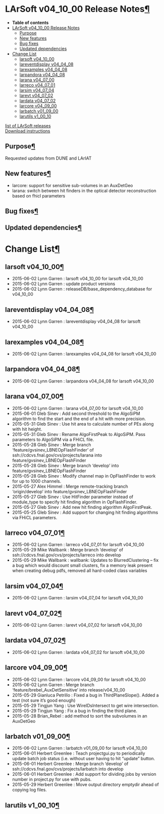 LArSoft v04\_10\_00 Release Notes[¶](#LArSoft-v04_10_00-Release-Notes)
======================================================================

-   **Table of contents**
-   [LArSoft v04\_10\_00 Release Notes](#LArSoft-v04_10_00-Release-Notes)
    -   [Purpose](#Purpose)
    -   [New features](#New-features)
    -   [Bug fixes](#Bug-fixes)
    -   [Updated dependencies](#Updated-dependencies)
-   [Change List](#Change-List)
    -   [larsoft v04\_10\_00](#larsoft-v04_10_00)
    -   [lareventdisplay v04\_04\_08](#lareventdisplay-v04_04_08)
    -   [larexamples v04\_04\_08](#larexamples-v04_04_08)
    -   [larpandora v04\_04\_08](#larpandora-v04_04_08)
    -   [larana v04\_07\_00](#larana-v04_07_00)
    -   [larreco v04\_07\_01](#larreco-v04_07_01)
    -   [larsim v04\_07\_04](#larsim-v04_07_04)
    -   [larevt v04\_07\_02](#larevt-v04_07_02)
    -   [lardata v04\_07\_02](#lardata-v04_07_02)
    -   [larcore v04\_09\_00](#larcore-v04_09_00)
    -   [larbatch v01\_09\_00](#larbatch-v01_09_00)
    -   [larutils v1\_00\_10](#larutils-v1_00_10)

[list of LArSoft releases](LArSoft_release_list)\
[Download instructions](http://scisoft.fnal.gov/scisoft/bundles/larsoft/v04_10_00/larsoft-v04_10_00.html)


Purpose[¶](#Purpose)
--------------------

Requested updates from DUNE and LArIAT


New features[¶](#New-features)
------------------------------

-   larcore: support for sensitive sub-volumes in an AuxDetGeo
-   larana: switch between hit finders in the optical detector reconstruction based on fhicl parameters


Bug fixes[¶](#Bug-fixes)
------------------------


Updated dependencies[¶](#Updated-dependencies)
----------------------------------------------


Change List[¶](#Change-List)
============================


larsoft v04\_10\_00[¶](#larsoft-v04_10_00)
------------------------------------------

-   2015-06-02 Lynn Garren : larsoft v04\_10\_00 for larsoft v04\_10\_00
-   2015-06-02 Lynn Garren : update product versions
-   2015-06-02 Lynn Garren : releaseDB/base\_dependency\_database for v04\_10\_00


lareventdisplay v04\_04\_08[¶](#lareventdisplay-v04_04_08)
----------------------------------------------------------

-   2015-06-02 Lynn Garren : lareventdisplay v04\_04\_08 for larsoft v04\_10\_00


larexamples v04\_04\_08[¶](#larexamples-v04_04_08)
--------------------------------------------------

-   2015-06-02 Lynn Garren : larexamples v04\_04\_08 for larsoft v04\_10\_00


larpandora v04\_04\_08[¶](#larpandora-v04_04_08)
------------------------------------------------

-   2015-06-02 Lynn Garren : larpandora v04\_04\_08 for larsoft v04\_10\_00


larana v04\_07\_00[¶](#larana-v04_07_00)
----------------------------------------

-   2015-06-02 Lynn Garren : larana v04\_07\_00 for larsoft v04\_10\_00
-   2015-06-01 Gleb Sinev : Add second threshold to the AlgoSiPM algorithm to find the start and the end of a hit with more precision.
-   2015-05-31 Gleb Sinev : Use hit area to calculate number of PEs along with hit height.
-   2015-05-31 Gleb Sinev : Rename AlgoFirstPeak to AlgoSiPM. Pass parameters to AlgoSiPM via a FHiCL file.
-   2015-05-28 Gleb Sinev : Merge branch ‘feature/gvsinev\_LBNEOpFlashFinder’ of ssh://cdcvs.fnal.gov/cvs/projects/larana into feature/gvsinev\_LBNEOpFlashFinder
-   2015-05-28 Gleb Sinev : Merge branch ‘develop’ into feature/gvsinev\_LBNEOpFlashFinder
-   2015-05-28 Gleb Sinev : Modify channel map in OpFlashFinder to work for up to 1000 channels.
-   2015-05-27 Alex Himmel : Merge remote-tracking branch ‘origin/develop’ into feature/gvsinev\_LBNEOpFlashFinder
-   2015-05-27 Gleb Sinev : Use HitFinder parameter instead of module\_type to specify hit finding algorithm in OpFlashFinder.
-   2015-05-27 Gleb Sinev : Add new hit finding algorithm AlgoFirstPeak.
-   2015-05-25 Gleb Sinev : Add support for changing hit finding algorithms via FHiCL parameters.


larreco v04\_07\_01[¶](#larreco-v04_07_01)
------------------------------------------

-   2015-06-02 Lynn Garren : larreco v04\_07\_01 for larsoft v04\_10\_00
-   2015-05-29 Mike Wallbank : Merge branch ‘develop’ of ssh://cdcvs.fnal.gov/cvs/projects/larreco into develop
-   2015-05-29 Mike Wallbank : wallbank: Updates to BlurredClustering – fix a bug which would discount small clusters, fix a memory leak present when creating debug pdfs, removed all hard-coded class variables


larsim v04\_07\_04[¶](#larsim-v04_07_04)
----------------------------------------

-   2015-06-02 Lynn Garren : larsim v04\_07\_04 for larsoft v04\_10\_00


larevt v04\_07\_02[¶](#larevt-v04_07_02)
----------------------------------------

-   2015-06-02 Lynn Garren : larevt v04\_07\_02 for larsoft v04\_10\_00


lardata v04\_07\_02[¶](#lardata-v04_07_02)
------------------------------------------

-   2015-06-02 Lynn Garren : lardata v04\_07\_02 for larsoft v04\_10\_00


larcore v04\_09\_00[¶](#larcore-v04_09_00)
------------------------------------------

-   2015-06-02 Lynn Garren : larcore v04\_09\_00 for larsoft v04\_10\_00
-   2015-06-02 Lynn Garren : Merge branch ‘feature/brebel\_AuxDetSensitive’ into release/v04\_10\_00
-   2015-05-29 Gianluca Petrillo : Fixed a bug in ThirdPlaneSlope(). Added a test (not sure it’s good enough)
-   2015-05-29 Tingjun Yang : Use WireIDsIntersect to get wire intersection.
-   2015-05-29 Tingjun Yang : Fix a bug in finding the third plane.
-   2015-05-28 Brian\_Rebel : add method to sort the subvolumes in an AuxDetGeo


larbatch v01\_09\_00[¶](#larbatch-v01_09_00)
--------------------------------------------

-   2015-06-02 Lynn Garren : larbatch v01\_09\_00 for larsoft v04\_10\_00
-   2015-06-01 Herbert Greenlee : Teach projectgui.py to periodically update batch job status (i.e. without user having to hit “update” button.
-   2015-06-01 Herbert Greenlee : Merge branch ‘develop’ of ssh://cdcvs.fnal.gov/cvs/projects/larbatch into develop
-   2015-06-01 Herbert Greenlee : Add support for dividing jobs by version number in project.py for use with pubs.
-   2015-05-29 Herbert Greenlee : Move output directory emptydir ahead of copying log files.


larutils v1\_00\_10[¶](#larutils-v1_00_10)
------------------------------------------
